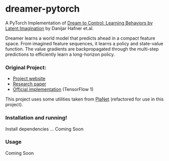 # dreamer-pytorch
A PyTorch Implementation of [Dream to Control: Learning Behaviors by Latent Imagination][paper] by Danijar Hafner et.al.

Dreamer learns a world model that predicts ahead in a compact feature space. From imagined feature sequences, it learns a policy and state-value function. The value gradients are backpropagated through the multi-step predictions to efficiently learn a long-horizon policy.

### Original Project:
- [Project website][website]
- [Research paper][paper]
- [Official implementation][code] (TensorFlow 1)

This project uses some utilities taken from [PlaNet] (refactored for use in this project).


[website]: https://danijar.com/dreamer
[paper]: https://arxiv.org/pdf/1912.01603.pdf
[code]: https://github.com/google-research/dreamer
[PlaNet]: https://github.com/Kaixhin/PlaNet

### Installation and running!
Install dependencies ...
Coming Soon

### Usage
Coming Soon
